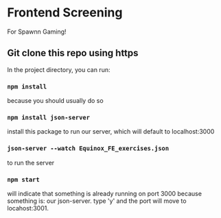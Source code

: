 # Frontend Screening

For Spawnn Gaming!

## Git clone this repo using https

In the project directory, you can run:

### `npm install`

because you should usually do so
### `npm install json-server`

install this package to run our server, which will default to localhost:3000

### `json-server --watch Equinox_FE_exercises.json`

to run the server
### `npm start`

will indicate that something is already running on port 3000 because something is: our json-server. type 'y' and the port will move to locahost:3001. 

